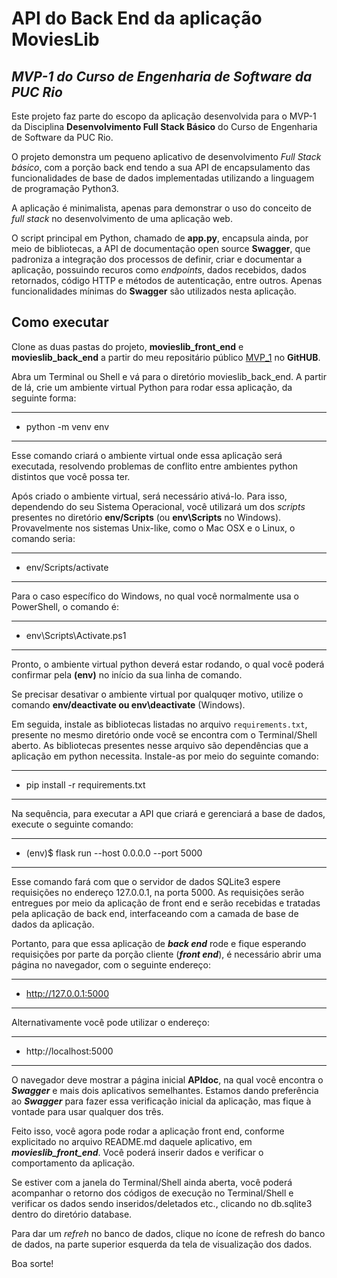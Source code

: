 # API do Back End da aplicação MoviesLib
## *MVP-1 do Curso de Engenharia de Software da PUC Rio*

Este projeto faz parte do escopo da aplicação desenvolvida para o MVP-1 da Disciplina **Desenvolvimento Full Stack Básico** do Curso de Engenharia de Software da PUC Rio. 

O projeto demonstra um pequeno aplicativo de desenvolvimento *Full Stack básico*, com a porção back end tendo a sua API de encapsulamento das funcionalidades de base de dados implementadas utilizando a linguagem de programação Python3.

A aplicação é minimalista, apenas para demonstrar o uso do conceito de *full stack* no desenvolvimento de uma aplicação web.

O script principal em Python, chamado de **app.py**, encapsula ainda, por meio de bibliotecas, a API de documentação open source **Swagger**, que padroniza a integração dos processos de definir, criar e documentar a aplicação, possuindo recuros como *endpoints*, dados recebidos, dados retornados, código HTTP e métodos de autenticação, entre outros. Apenas funcionalidades mínimas do **Swagger** são utilizados nesta aplicação.



## Como executar 

Clone as duas pastas do projeto, **movieslib_front_end** e **movieslib_back_end** a partir do meu repositário público [MVP_1](https://github.com/nelsongs/mvp_1/) no **GitHUB**.

Abra um Terminal ou Shell e vá para o diretório movieslib_back_end. A partir de lá, crie um ambiente virtual Python para rodar essa aplicação, da seguinte forma:

---
- python -m venv env
---

Esse comando criará o ambiente virtual onde essa aplicação será executada, resolvendo problemas de conflito entre ambientes python distintos que você possa ter.

Após criado o ambiente virtual, será necessário ativá-lo. Para isso, dependendo do seu Sistema Operacional, você utilizará um dos *scripts* presentes no diretório **env/Scripts** (ou **env\Scripts** no Windows). Provavelmente nos sistemas Unix-like, como o Mac OSX e o Linux, o comando seria:

---
- env/Scripts/activate
---

Para o caso específico do Windows, no qual você normalmente usa o PowerShell, o comando é:

---
- env\Scripts\Activate.ps1
---

Pronto, o ambiente virtual python deverá estar rodando, o qual você poderá confirmar pela **(env)** no início da sua linha de comando.

Se precisar desativar o ambiente virtual por qualquqer motivo, utilize o comando **env/deactivate ou env\deactivate** (Windows).

Em seguida, instale as bibliotecas listadas no arquivo `requirements.txt`, presente no mesmo diretório onde você se encontra com o Terminal/Shell aberto. As bibliotecas presentes nesse arquivo são dependências que a aplicação em python necessita. Instale-as por meio do seguinte comando:

---
- pip install -r requirements.txt
---

Na sequência, para executar a API que criará e gerenciará a base de dados, execute o seguinte comando:

---
- (env)$ flask run --host 0.0.0.0 --port 5000
---

Esse comando fará com que o servidor de dados SQLite3 espere requisições no endereço 127.0.0.1, na porta 5000. As requisições serão entregues por meio da aplicação de front end e serão recebidas e tratadas pela aplicação de back end, interfaceando com a camada de base de dados da aplicação.

Portanto, para que essa aplicação de ***back end*** rode e fique esperando requisições por parte da porção cliente (***front end***), é necessário abrir uma página no navegador, com o seguinte endereço:

---
- http://127.0.0.1:5000
---

Alternativamente você pode utilizar o endereço:

---
- http://localhost:5000
---

O navegador deve mostrar a página inicial **APIdoc**, na qual você encontra o ***Swagger*** e mais dois aplicativos semelhantes. Estamos dando preferência ao ***Swagger*** para fazer essa verificação inicial da aplicação, mas fique à vontade para usar qualquer dos três.

Feito isso, você agora pode rodar a aplicação front end, conforme explicitado no arquivo README.md daquele aplicativo, em ***movieslib_front_end***. Você poderá inserir dados e verificar o comportamento da aplicação.

Se estiver com a janela do Terminal/Shell ainda aberta, você poderá acompanhar o retorno dos códigos de execução no Terminal/Shell e verificar os dados sendo inseridos/deletados etc., clicando no db.sqlite3 dentro do diretório database.

Para dar um *refreh* no banco de dados, clique no ícone de refresh do banco de dados, na parte superior esquerda da tela de visualização dos dados. 

Boa sorte!
